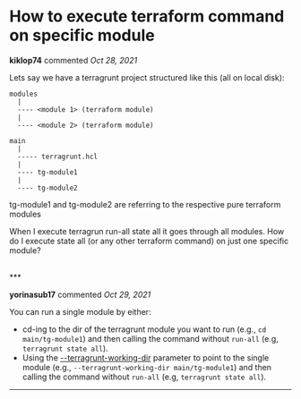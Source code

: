# How to execute terraform command on specific module

**kiklop74** commented *Oct 28, 2021*

Lets say we have a terragrunt project structured like this (all on local disk):

```
modules
  |
  ---- <module 1> (terraform module)
  |
  ---- <module 2> (terraform module)

main
  |
  ----- terragrunt.hcl
  | 
  ---- tg-module1
  |
  ---- tg-module2
```

tg-module1 and tg-module2 are referring to the respective pure terraform modules

When I execute terragrun run-all state all it goes through all modules.
How do I execute state all (or any other terraform command) on just one specific module?

<br />
***


**yorinasub17** commented *Oct 29, 2021*

You can run a single module by either:

- cd-ing to the dir of the terragrunt module you want to run (e.g., `cd main/tg-module1`) and then calling the command without `run-all` (e.g, `terragrunt state all`).
- Using the [--terragrunt-working-dir](https://terragrunt.gruntwork.io/docs/reference/cli-options/#terragrunt-working-dir) parameter to point to the single module (e.g., `--terragrunt-working-dir main/tg-module1`) and then calling the command without `run-all` (e.g, `terragrunt state all`).
***

